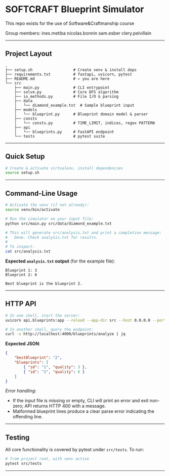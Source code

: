 # SOFTCRAFT Blueprint Simulator

This repo exists for the use of Software&Craftmanship course

Group members:
ines.metiba
nicolas.bonnin
sam.esber
clery.pelvillain

---

## Project Layout

```
.
├── setup.sh                  # Create venv & install deps
├── requirements.txt          # fastapi, uvicorn, pytest
├── README.md                 # ← you are here
└── src
    ├── main.py               # CLI entrypoint
    ├── solve.py              # Core DFS algorithm
    ├── io_methods.py         # File I/O & parsing
    ├── data
    │   └── diamond_example.txt  # Sample blueprint input
    ├── models
    │   └── blueprint.py      # Blueprint domain model & parser
    ├── consts
    │   └── consts.py         # TIME_LIMIT, indices, regex PATTERN
    ├── api
    │   └── blueprints.py     # FastAPI endpoint
    └── tests                 # pytest suite
```

---

## Quick Setup

```bash
# Create & activate virtualenv, install dependencies
source setup.sh
```

---

## Command-Line Usage

```bash
# Activate the venv (if not already):
source venv/bin/activate

# Run the simulator on your input file:
python src/main.py src/data/diamond_example.txt

# This will generate src/analysis.txt and print a completion message:
#   Done. Check analysis.txt for results.
#
# To inspect:
cat src/analysis.txt
```

**Expected `analysis.txt` output** (for the example file):

```
Blueprint 1: 3
Blueprint 2: 6

Best blueprint is the blueprint 2.
```

---

## HTTP API

```bash
# In one shell, start the server:
uvicorn api.blueprints:app --reload --app-dir src --host 0.0.0.0 --port 4000

# In another shell, query the endpoint:
curl -s http://localhost:4000/blueprints/analyze | jq
```

**Expected JSON**:

```json
{
    "bestBlueprint": "2",
    "blueprints": [
        { "id": "1", "quality": 3 },
        { "id": "2", "quality": 6 }
    ]
}
```

_Error handling_:

-   If the input file is missing or empty, CLI will print an error and exit non-zero; API returns HTTP 400 with a message.
-   Malformed blueprint lines produce a clear parse error indicating the offending line.

---

## Testing

All core functionality is covered by pytest under `src/tests`. To run:

```bash
# from project root, with venv active
pytest src/tests
```

---

